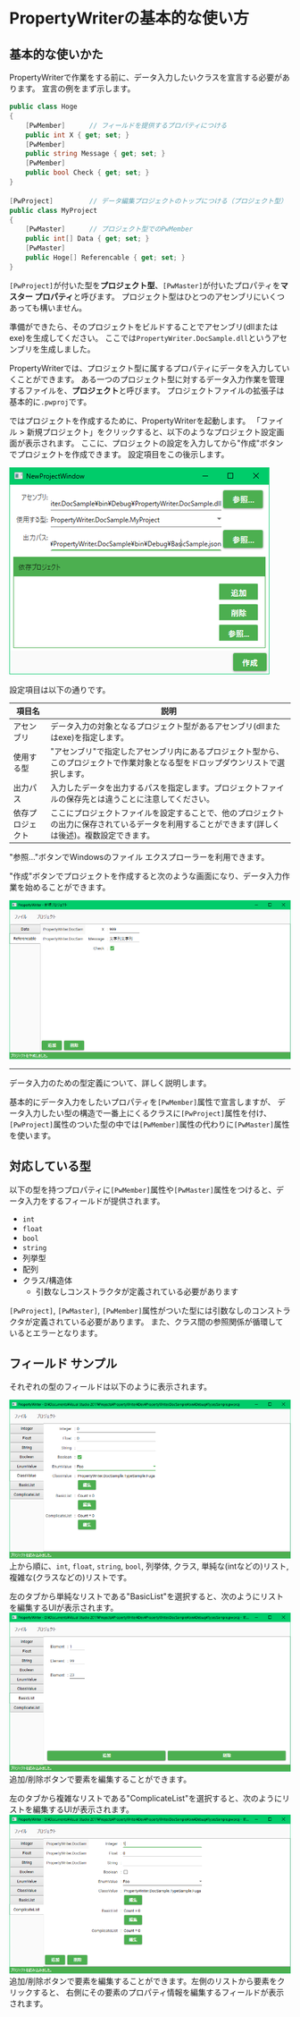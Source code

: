 # PropertyWriterの基本的な使い方

## 基本的な使いかた

PropertyWriterで作業をする前に、データ入力したいクラスを宣言する必要があります。
宣言の例をまず示します。

```csharp
public class Hoge
{
    [PwMember]      // フィールドを提供するプロパティにつける
    public int X { get; set; }
    [PwMember]
    public string Message { get; set; }
    [PwMember]
    public bool Check { get; set; }
}

[PwProject]         // データ編集プロジェクトのトップにつける（プロジェクト型）
public class MyProject
{
    [PwMaster]      // プロジェクト型でのPwMember
    public int[] Data { get; set; }
    [PwMaster]
    public Hoge[] Referencable { get; set; }
}
```

`[PwProject]`が付いた型を**プロジェクト型**、`[PwMaster]`が付いたプロパティを**マスター プロパティ**と呼びます。
プロジェクト型はひとつのアセンブリにいくつあっても構いません。

準備ができたら、そのプロジェクトをビルドすることでアセンブリ(dllまたはexe)を生成してください。
ここでは`PropertyWriter.DocSample.dll`というアセンブリを生成しました。

PropertyWriterでは、プロジェクト型に属するプロパティにデータを入力していくことができます。
ある一つのプロジェクト型に対するデータ入力作業を管理するファイルを、**プロジェクト**と呼びます。
プロジェクトファイルの拡張子は基本的に`.pwproj`です。

ではプロジェクトを作成するために、PropertyWriterを起動します。
「ファイル > 新規プロジェクト」をクリックすると、以下のようなプロジェクト設定画面が表示されます。
ここに、プロジェクトの設定を入力してから"作成"ボタンでプロジェクトを作成できます。
設定項目をこの後示します。

![プロジェクト設定](img/ProjectSetting.png)

設定項目は以下の通りです。

|項目名|説明|
|---|---|
|アセンブリ|データ入力の対象となるプロジェクト型があるアセンブリ(dllまたはexe)を指定します。|
|使用する型|"アセンブリ"で指定したアセンブリ内にあるプロジェクト型から、このプロジェクトで作業対象となる型をドロップダウンリストで選択します。|
|出力パス|入力したデータを出力するパスを指定します。プロジェクトファイルの保存先とは違うことに注意してください。|
|依存プロジェクト|ここにプロジェクトファイルを設定することで、他のプロジェクトの出力に保存されているデータを利用することができます(詳しくは後述)。複数設定できます。|

"参照…"ボタンでWindowsのファイル エクスプローラーを利用できます。

"作成"ボタンでプロジェクトを作成すると次のような画面になり、データ入力作業を始めることができます。

![プロジェクトの基本](img/Sample1.png)

---

データ入力のための型定義について、詳しく説明します。

基本的にデータ入力をしたいプロパティを`[PwMember]`属性で宣言しますが、
データ入力したい型の構造で一番上にくるクラスに`[PwProject]`属性を付け、
`[PwProject]`属性のついた型の中では`[PwMember]`属性の代わりに`[PwMaster]`属性を使います。

## 対応している型

以下の型を持つプロパティに`[PwMember]`属性や`[PwMaster]`属性をつけると、データ入力をするフィールドが提供されます。

* `int`
* `float`
* `bool`
* `string`
* 列挙型
* 配列
* クラス/構造体
    * 引数なしコンストラクタが定義されている必要があります

`[PwProject]`, `[PwMaster]`, `[PwMember]`属性がついた型には引数なしのコンストラクタが定義されている必要があります。
また、クラス間の参照関係が循環しているとエラーとなります。

## フィールド サンプル

それぞれの型のフィールドは以下のように表示されます。

![](img/Types1.png)
上から順に、`int`, `float`, `string`, `bool`, 列挙体, クラス, 単純な(intなどの)リスト, 複雑な(クラスなどの)リストです。

左のタブから単純なリストである"BasicList"を選択すると、次のようにリストを編集するUIが表示されます。
![](img/Types2.png)
追加/削除ボタンで要素を編集することができます。

左のタブから複雑なリストである"ComplicateList"を選択すると、次のようにリストを編集するUIが表示されます。
![](img/Types3.png)
追加/削除ボタンで要素を編集することができます。左側のリストから要素をクリックすると、
右側にその要素のプロパティ情報を編集するフィールドが表示されます。
